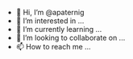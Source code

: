 - 👋 Hi, I’m @apaternig
- 👀 I’m interested in ...
- 🌱 I’m currently learning ...
- 💞️ I’m looking to collaborate on ...
- 📫 How to reach me ...

<!---
apaternig/apaternig is a ✨ special ✨ repository because its `README.md` (this file) appears on your GitHub profile.
You can click the Preview link to take a look at your changes.
--->
